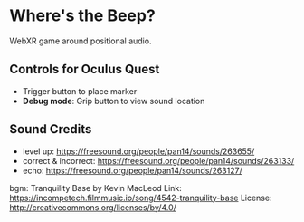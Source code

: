 # Where's the Beep?

WebXR game around positional audio.

## Controls for Oculus Quest

- Trigger button to place marker
- **Debug mode**: Grip button to view sound location

## Sound Credits

- level up: https://freesound.org/people/pan14/sounds/263655/
- correct & incorrect: https://freesound.org/people/pan14/sounds/263133/
- echo: https://freesound.org/people/pan14/sounds/263127/

bgm: Tranquility Base by Kevin MacLeod Link:
https://incompetech.filmmusic.io/song/4542-tranquility-base License:
http://creativecommons.org/licenses/by/4.0/
